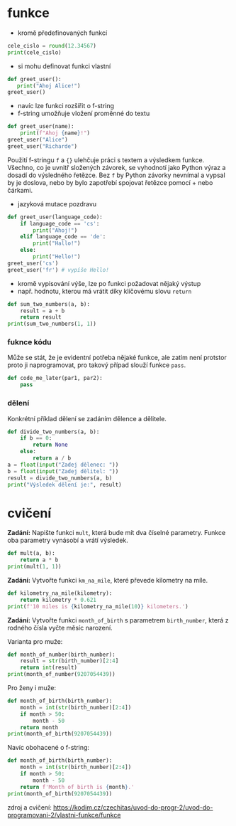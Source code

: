 # funkce
- kromě předefinovaných funkcí
```python 
cele_cislo = round(12.34567)
print(cele_cislo)
```
- si mohu definovat funkci vlastní
```python
def greet_user():
   print("Ahoj Alice!")
greet_user()
``` 

- navíc lze funkci rozšířit o f-string
- f-string umožňuje vložení proměnné do textu
```python
def greet_user(name): 
    print(f"Ahoj {name}!")
greet_user("Alice")
greet_user("Richarde")
```
Použití f-stringu `f` a `{}` ulehčuje práci s textem a výsledkem funkce. Všechno, co je uvnitř složených závorek, se vyhodnotí jako Python výraz a dosadí do výsledného řetězce. Bez `f` by Python závorky nevnímal a vypsal by je doslova, nebo by bylo zapotřebí spojovat řetězce pomocí + nebo čárkami.  

- jazyková mutace pozdravu
```python
def greet_user(language_code):
    if language_code == 'cs':
        print("Ahoj!")
    elif language_code == 'de':
        print("Hallo!")
    else:
        print("Hello!")
greet_user('cs')
greet_user('fr') # vypíše Hello!
``` 

- kromě vypisování výše, lze po funkci požadovat nějaký výstup
- např. hodnotu, kterou má vrátit díky klíčovému slovu `return`
```python
def sum_two_numbers(a, b):
    result = a + b
    return result
print(sum_two_numbers(1, 1))
```

### fuknce kódu
Může se stát, že je evidentní potřeba nějaké funkce, ale zatím není protstor proto ji naprogramovat, pro takový případ slouží funkce `pass`.  
```python
def code_me_later(par1, par2):
    pass
```

### dělení
Konkrétní příklad dělení se zadáním dělence a dělitele.  
```python
def divide_two_numbers(a, b):
    if b == 0:
        return None
    else:
        return a / b
a = float(input("Zadej dělenec: "))
b = float(input("Zadej dělitel: "))
result = divide_two_numbers(a, b)
print("Výsledek dělení je:", result)
```

# cvičení
**Zadání:** Napište funkci `mult`, která bude mít dva číselné parametry. Funkce oba parametry vynásobí a vrátí výsledek.  
```python
def mult(a, b):
    return a * b
print(mult(1, 1))
```

**Zadání:** Vytvořte funkci `km_na_mile`, které převede kilometry na míle.  
```python
def kilometry_na_mile(kilometry):
    return kilometry * 0.621
print(f'10 miles is {kilometry_na_mile(10)} kilometers.')
``` 

**Zadání:** Vytvořte funkci `month_of_birth` s parametrem `birth_number`, která z rodného čísla vyčte měsíc narození.  

Varianta pro muže:  
```python
def month_of_number(birth_number):
    result = str(birth_number)[2:4]
    return int(result)
print(month_of_number(9207054439))
```

Pro ženy i muže:  
```python
def month_of_birth(birth_number):
    month = int(str(birth_number)[2:4])
    if month > 50:
        month - 50
    return month
print(month_of_birth(9207054439))
```

Navíc obohacené o f-string:  
```python
def month_of_birth(birth_number):
    month = int(str(birth_number)[2:4])
    if month > 50:
        month - 50
    return f'Month of birth is {month}.'
print(month_of_birth(9207054439))
```

zdroj a cvičení: https://kodim.cz/czechitas/uvod-do-progr-2/uvod-do-programovani-2/vlastni-funkce/funkce

